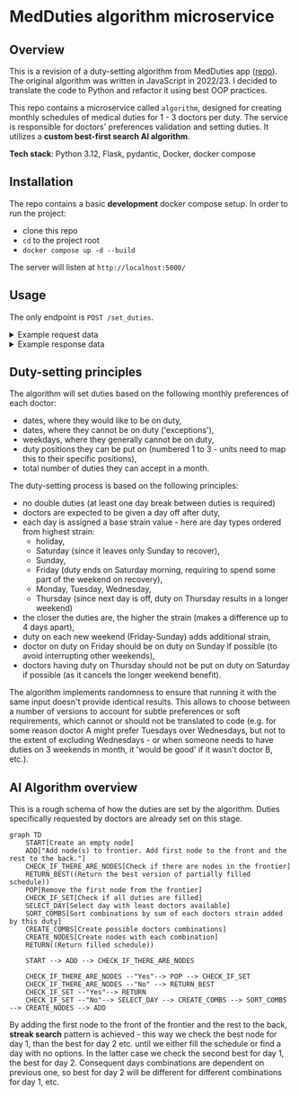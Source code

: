 # MedDuties algorithm microservice

## Overview
This is a revision of a duty-setting algorithm from MedDuties app ([repo](https://github.com/marcinbogdanowicz/MedDuties)). The original algorithm was written in JavaScript in 2022/23. I decided to translate the code to Python and refactor it using best OOP practices.

This repo contains a microservice called `algorithm`, designed for creating monthly schedules of medical duties
for 1 - 3 doctors per duty. The service is responsible for doctors' preferences validation and setting duties. It utilizes a **custom best-first search AI algorithm**.

**Tech stack**: Python 3.12, Flask, pydantic, Docker, docker compose

## Installation

The repo contains a basic **development** docker compose setup. In order to run the project:
- clone this repo
- `cd` to the project root
- `docker compose up -d --build`

The server will listen at `http://localhost:5000/`

## Usage

The only endpoint is `POST /set_duties`.

<details>
<summary>Example request data</summary>

```json
{
    "year": 2025,
    "month": 1,
    "doctors_per_duty": 2,
    "doctors": [
        {
            "pk": 1,
            "name": "Elizabeth Davis",
            "preferences": {
                "exceptions": [11, 12, 13],
                "requested_days": [10, 14],
                "preferred_weekdays": [0, 1, 3, 4, 5, 6],
                "preferred_positions": [1, 2],
                "maximum_accepted_duties": 15
            },
            "last_month_duties": [19, 24],
            "next_month_duties": [1, 17]
        },
        {
            "pk": 2,
            "name": "Dustin Bray",
            "preferences": {
                "exceptions": [],
                "requested_days": [],
                "preferred_weekdays": [0, 1, 2, 3, 4, 5, 6],
                "preferred_positions": [1, 2],
                "maximum_accepted_duties": 15
            },
            "last_month_duties": [],
            "next_month_duties": []
        },
        {
            "pk": 3,
            "name": "Matthew Garrett",
            "preferences": {
                "exceptions": [],
                "requested_days": [],
                "preferred_weekdays": [0, 1, 2, 3, 4, 5, 6],
                "preferred_positions": [1, 2],
                "maximum_accepted_duties": 15
            },
            "last_month_duties": [],
            "next_month_duties": []
        },
        {
            "pk": 4,
            "name": "Tammy Ward",
            "preferences": {
                "exceptions": [],
                "requested_days": [],
                "preferred_weekdays": [0, 1, 2, 3, 4, 5, 6],
                "preferred_positions": [1, 2],
                "maximum_accepted_duties": 15
            },
            "last_month_duties": [],
            "next_month_duties": []
        },
        {
            "pk": 5,
            "name": "Connor Murphy",
            "preferences": {
                "exceptions": [],
                "requested_days": [],
                "preferred_weekdays": [0, 1, 2, 3, 4, 5, 6],
                "preferred_positions": [1, 2],
                "maximum_accepted_duties": 15
            },
            "last_month_duties": [],
            "next_month_duties": []
        }
    ],
    "duties": [
        {
            "pk": 1,
            "doctor_pk": 5,
            "day": 1,
            "position": 2,
            "strain_points": 20,
            "set_by_user": true
        },
        {
            "pk": 2,
            "doctor_pk": 1,
            "day": 3,
            "position": 1,
            "strain_points": 15,
            "set_by_user": true
        }
    ]
}
```
</details>

<details>
<summary>Example response data</summary>

```json
{
    "duties": [
        {
            "day": 1,
            "doctor_pk": 2,
            "pk": null,
            "position": 1,
            "set_by_user": false,
            "strain_points": 140
        },
        {
            "day": 1,
            "doctor_pk": 5,
            "pk": 1,
            "position": 2,
            "set_by_user": true,
            "strain_points": 20
        },
        {
            "day": 2,
            "doctor_pk": 4,
            "pk": null,
            "position": 1,
            "set_by_user": false,
            "strain_points": 70
        },
        {
            "day": 2,
            "doctor_pk": 3,
            "pk": null,
            "position": 2,
            "set_by_user": false,
            "strain_points": 70
        },
        {
            "day": 3,
            "doctor_pk": 1,
            "pk": 2,
            "position": 1,
            "set_by_user": true,
            "strain_points": 15
        },
        {
            "day": 3,
            "doctor_pk": 5,
            "pk": null,
            "position": 2,
            "set_by_user": false,
            "strain_points": 90
        },
        {
            "day": 4,
            "doctor_pk": 2,
            "pk": null,
            "position": 1,
            "set_by_user": false,
            "strain_points": 110
        },
        {
            "day": 4,
            "doctor_pk": 3,
            "pk": null,
            "position": 2,
            "set_by_user": false,
            "strain_points": 110
        },
        {
            "day": 5,
            "doctor_pk": 1,
            "pk": null,
            "position": 1,
            "set_by_user": false,
            "strain_points": 100
        },
        {
            "day": 5,
            "doctor_pk": 5,
            "pk": null,
            "position": 2,
            "set_by_user": false,
            "strain_points": 100
        },
        {
            "day": 6,
            "doctor_pk": 4,
            "pk": null,
            "position": 1,
            "set_by_user": false,
            "strain_points": 140
        },
        {
            "day": 6,
            "doctor_pk": 2,
            "pk": null,
            "position": 2,
            "set_by_user": false,
            "strain_points": 140
        },
        {
            "day": 7,
            "doctor_pk": 1,
            "pk": null,
            "position": 1,
            "set_by_user": false,
            "strain_points": 80
        },
        {
            "day": 7,
            "doctor_pk": 3,
            "pk": null,
            "position": 2,
            "set_by_user": false,
            "strain_points": 80
        },
        {
            "day": 8,
            "doctor_pk": 4,
            "pk": null,
            "position": 1,
            "set_by_user": false,
            "strain_points": 80
        },
        {
            "day": 8,
            "doctor_pk": 5,
            "pk": null,
            "position": 2,
            "set_by_user": false,
            "strain_points": 80
        },
        {
            "day": 9,
            "doctor_pk": 2,
            "pk": null,
            "position": 1,
            "set_by_user": false,
            "strain_points": 70
        },
        {
            "day": 9,
            "doctor_pk": 3,
            "pk": null,
            "position": 2,
            "set_by_user": false,
            "strain_points": 70
        },
        {
            "day": 10,
            "doctor_pk": 4,
            "pk": null,
            "position": 1,
            "set_by_user": false,
            "strain_points": 90
        },
        {
            "day": 10,
            "doctor_pk": 1,
            "pk": null,
            "position": 2,
            "set_by_user": false,
            "strain_points": 90
        },
        {
            "day": 11,
            "doctor_pk": 5,
            "pk": null,
            "position": 1,
            "set_by_user": false,
            "strain_points": 110
        },
        {
            "day": 11,
            "doctor_pk": 2,
            "pk": null,
            "position": 2,
            "set_by_user": false,
            "strain_points": 110
        },
        {
            "day": 12,
            "doctor_pk": 4,
            "pk": null,
            "position": 1,
            "set_by_user": false,
            "strain_points": 100
        },
        {
            "day": 12,
            "doctor_pk": 1,
            "pk": null,
            "position": 2,
            "set_by_user": false,
            "strain_points": 100
        },
        {
            "day": 13,
            "doctor_pk": 5,
            "pk": null,
            "position": 1,
            "set_by_user": false,
            "strain_points": 80
        },
        {
            "day": 13,
            "doctor_pk": 3,
            "pk": null,
            "position": 2,
            "set_by_user": false,
            "strain_points": 80
        },
        {
            "day": 14,
            "doctor_pk": 2,
            "pk": null,
            "position": 1,
            "set_by_user": false,
            "strain_points": 80
        },
        {
            "day": 14,
            "doctor_pk": 1,
            "pk": null,
            "position": 2,
            "set_by_user": false,
            "strain_points": 80
        },
        {
            "day": 15,
            "doctor_pk": 3,
            "pk": null,
            "position": 1,
            "set_by_user": false,
            "strain_points": 80
        },
        {
            "day": 15,
            "doctor_pk": 4,
            "pk": null,
            "position": 2,
            "set_by_user": false,
            "strain_points": 80
        },
        {
            "day": 16,
            "doctor_pk": 2,
            "pk": null,
            "position": 1,
            "set_by_user": false,
            "strain_points": 70
        },
        {
            "day": 16,
            "doctor_pk": 5,
            "pk": null,
            "position": 2,
            "set_by_user": false,
            "strain_points": 70
        },
        {
            "day": 17,
            "doctor_pk": 3,
            "pk": null,
            "position": 1,
            "set_by_user": false,
            "strain_points": 90
        },
        {
            "day": 17,
            "doctor_pk": 4,
            "pk": null,
            "position": 2,
            "set_by_user": false,
            "strain_points": 90
        },
        {
            "day": 18,
            "doctor_pk": 1,
            "pk": null,
            "position": 1,
            "set_by_user": false,
            "strain_points": 110
        },
        {
            "day": 18,
            "doctor_pk": 5,
            "pk": null,
            "position": 2,
            "set_by_user": false,
            "strain_points": 110
        },
        {
            "day": 19,
            "doctor_pk": 3,
            "pk": null,
            "position": 1,
            "set_by_user": false,
            "strain_points": 100
        },
        {
            "day": 19,
            "doctor_pk": 4,
            "pk": null,
            "position": 2,
            "set_by_user": false,
            "strain_points": 100
        },
        {
            "day": 20,
            "doctor_pk": 1,
            "pk": null,
            "position": 1,
            "set_by_user": false,
            "strain_points": 80
        },
        {
            "day": 20,
            "doctor_pk": 2,
            "pk": null,
            "position": 2,
            "set_by_user": false,
            "strain_points": 80
        },
        {
            "day": 21,
            "doctor_pk": 5,
            "pk": null,
            "position": 1,
            "set_by_user": false,
            "strain_points": 80
        },
        {
            "day": 21,
            "doctor_pk": 3,
            "pk": null,
            "position": 2,
            "set_by_user": false,
            "strain_points": 80
        },
        {
            "day": 22,
            "doctor_pk": 2,
            "pk": null,
            "position": 1,
            "set_by_user": false,
            "strain_points": 80
        },
        {
            "day": 22,
            "doctor_pk": 4,
            "pk": null,
            "position": 2,
            "set_by_user": false,
            "strain_points": 80
        },
        {
            "day": 23,
            "doctor_pk": 1,
            "pk": null,
            "position": 1,
            "set_by_user": false,
            "strain_points": 70
        },
        {
            "day": 23,
            "doctor_pk": 5,
            "pk": null,
            "position": 2,
            "set_by_user": false,
            "strain_points": 70
        },
        {
            "day": 24,
            "doctor_pk": 4,
            "pk": null,
            "position": 1,
            "set_by_user": false,
            "strain_points": 90
        },
        {
            "day": 24,
            "doctor_pk": 3,
            "pk": null,
            "position": 2,
            "set_by_user": false,
            "strain_points": 90
        },
        {
            "day": 25,
            "doctor_pk": 2,
            "pk": null,
            "position": 1,
            "set_by_user": false,
            "strain_points": 110
        },
        {
            "day": 25,
            "doctor_pk": 1,
            "pk": null,
            "position": 2,
            "set_by_user": false,
            "strain_points": 110
        },
        {
            "day": 26,
            "doctor_pk": 4,
            "pk": null,
            "position": 1,
            "set_by_user": false,
            "strain_points": 100
        },
        {
            "day": 26,
            "doctor_pk": 3,
            "pk": null,
            "position": 2,
            "set_by_user": false,
            "strain_points": 100
        },
        {
            "day": 27,
            "doctor_pk": 5,
            "pk": null,
            "position": 1,
            "set_by_user": false,
            "strain_points": 80
        },
        {
            "day": 27,
            "doctor_pk": 2,
            "pk": null,
            "position": 2,
            "set_by_user": false,
            "strain_points": 80
        },
        {
            "day": 28,
            "doctor_pk": 4,
            "pk": null,
            "position": 1,
            "set_by_user": false,
            "strain_points": 80
        },
        {
            "day": 28,
            "doctor_pk": 1,
            "pk": null,
            "position": 2,
            "set_by_user": false,
            "strain_points": 80
        },
        {
            "day": 29,
            "doctor_pk": 5,
            "pk": null,
            "position": 1,
            "set_by_user": false,
            "strain_points": 80
        },
        {
            "day": 29,
            "doctor_pk": 3,
            "pk": null,
            "position": 2,
            "set_by_user": false,
            "strain_points": 80
        },
        {
            "day": 30,
            "doctor_pk": 1,
            "pk": null,
            "position": 1,
            "set_by_user": false,
            "strain_points": 70
        },
        {
            "day": 30,
            "doctor_pk": 2,
            "pk": null,
            "position": 2,
            "set_by_user": false,
            "strain_points": 70
        },
        {
            "day": 31,
            "doctor_pk": 4,
            "pk": null,
            "position": 1,
            "set_by_user": false,
            "strain_points": 90
        },
        {
            "day": 31,
            "doctor_pk": 3,
            "pk": null,
            "position": 2,
            "set_by_user": false,
            "strain_points": 90
        }
    ],
    "errors": [],
    "were_all_duties_set": true,
    "were_any_duties_set": true
}
```
</details>

## Duty-setting principles

The algorithm will set duties based on the following monthly preferences of each doctor:
- dates, where they would like to be on duty,
- dates, where they cannot be on duty ('exceptions'),
- weekdays, where they generally cannot be on duty,
- duty positions they can be put on (numbered 1 to 3 - units need to map this to their specific positions),
- total number of duties they can accept in a month.

The duty-setting process is based on the following principles:
- no double duties (at least one day break between duties is required)
- doctors are expected to be given a day off after duty,
- each day is assigned a base strain value - here are day types ordered from highest strain:
    - holiday,
    - Saturday (since it leaves only Sunday to recover),
    - Sunday,
    - Friday (duty ends on Saturday morning, requiring to spend some part of the weekend on recovery),
    - Monday, Tuesday, Wednesday,
    - Thursday (since next day is off, duty on Thursday results in a longer weekend)
- the closer the duties are, the higher the strain (makes a difference up to 4 days apart),
- duty on each new weekend (Friday-Sunday) adds additional strain,
- doctor on duty on Friday should be on duty on Sunday if possible (to avoid interrupting other weekends),
- doctors having duty on Thursday should not be put on duty on Saturday if possible (as it cancels the longer weekend benefit).

The algorithm implements randomness to ensure that running it with the same input doesn't provide identical results. This allows to choose between a number of versions to account for subtle preferences or soft requirements, which cannot or should not be translated to code (e.g. for some reason doctor A might prefer Tuesdays over Wednesdays, but not to the extent of excluding Wednesdays - or when someone needs to have duties on 3 weekends in month, it 'would be good' if it wasn't doctor B, etc.).

## AI Algorithm overview

This is a rough schema of how the duties are set by the algorithm. Duties specifically requested by doctors are already set on this stage.

```mermaid
graph TD
    START[Create an empty node]
    ADD["Add node(s) to frontier. Add first node to the front and the rest to the back."]
    CHECK_IF_THERE_ARE_NODES[Check if there are nodes in the frontier]
    RETURN_BEST((Return the best version of partially filled schedule))
    POP[Remove the first node from the frontier]
    CHECK_IF_SET[Check if all duties are filled]
    SELECT_DAY[Select day with least doctors available]
    SORT_COMBS[Sort combinations by sum of each doctors strain added by this duty]
    CREATE_COMBS[Create possible doctors combinations]
    CREATE_NODES[Create nodes with each combination]
    RETURN((Return filled schedule))

    START --> ADD --> CHECK_IF_THERE_ARE_NODES
    
    CHECK_IF_THERE_ARE_NODES --"Yes"--> POP --> CHECK_IF_SET
    CHECK_IF_THERE_ARE_NODES --"No" --> RETURN_BEST
    CHECK_IF_SET --"Yes"--> RETURN
    CHECK_IF_SET --"No"--> SELECT_DAY --> CREATE_COMBS --> SORT_COMBS --> CREATE_NODES --> ADD
```

By adding the first node to the front of the frontier and the rest to the back, **streak search** pattern is achieved - this way we check the best node for day 1, than the best for day 2 etc. until we either fill the schedule or find a day with no options. In the latter case we check the second best for day 1, the best for day 2. Consequent days combinations are dependent on previous one, so best for day 2 will be different for different combinations for day 1, etc.